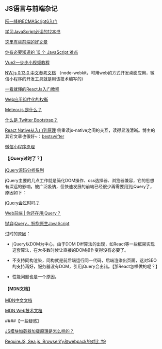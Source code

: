 ## JS语言与前端杂记

[阮一峰的ECMAScript6入门](http://es6.ruanyifeng.com/) 

[学习JavaScript必读的12本书](https://zhuanlan.zhihu.com/p/22914734) 

[这里有些前端的好文章](http://www.10tiao.com/channel/index?type=264&name=web) 

[你有必要知道的 10 个 JavaScript 难点](http://www.10tiao.com/html/399/201707/2651494566/1.html)  

[Vue2一步步小视频教程](https://laracasts.com/series/learn-vue-2-step-by-step) 



[NW.js 0.13.0 中文参考文档](https://liuxp.me/nwjs/) （node-webkit，可用web的方式开发桌面应用，微信小程序的开发工具就是用该技术编写的）

[一看就懂的ReactJs入门教程](http://www.cocoachina.com/webapp/20150721/12692.html) 

[Web应用组件化的权衡](https://github.com/xufei/blog/issues/22) 

[Meteor.js 是什么？](https://www.zhihu.com/question/20296322) 

[什么是 Twitter Bootstrap？](https://www.zhihu.com/question/19821825) 

[React Native从入门到原理](http://www.jianshu.com/p/978c4bd3a759) 侧重读js-native之间的交互，读得显浅清晰。博主的其它文章也很好~：[bestswifter](http://www.jianshu.com/u/3e55748920d2) 

[微信小程序原理](http://www.jianshu.com/p/fe7a8737680f) 



#### 【jQuery过时了？】 

[jQuery源码分析系列](http://www.cnblogs.com/aaronjs/p/3279314.html) 

jQuery主要的几点工作就是简化DOM操作、css选择器、浏览器兼容，它的思想有深远的影响，被广泛吸纳，但快速发展的前端已经很少再需要用到jQuery了，原因如下：

[jQuery会过时吗？](https://www.zhihu.com/question/34892985) 

[Web前端 | 你还在用jQuery？](http://www.10tiao.com/html/463/201704/2650839889/1.html) 

[抛弃jQuery，拥抱原生JavaScript](https://github.com/camsong/blog/issues/4) 

过时的原因：

* jQuery以DOM为中心，由于DOM Diff算法的出现，如React等一些框架实现这套算法，在大多数时候让直接的DOM操作变得没有必要了。


* 不支持同构渲染，同构就是前后端运行同一代码，后端渲染出页面，这对SEO的支持再好，服务器没有DOM，引用jQuery会出错。【那React怎样做的呢？】
* 性能问题也是一个原因。




#### 【MDN文档】 

[MDN中文文档](https://developer.mozilla.org/zh-CN/) 

[MDN Web技术文档](https://developer.mozilla.org/zh-CN/docs/Web) 



####【一些疑惑】

[JS模块加载器加载原理是怎么样的？](https://www.zhihu.com/question/21157540) 

[RequireJS, Sea.js, Browserify和webpack的对比 #9](https://github.com/boxizen/boxizen.github.io/issues/9) 


